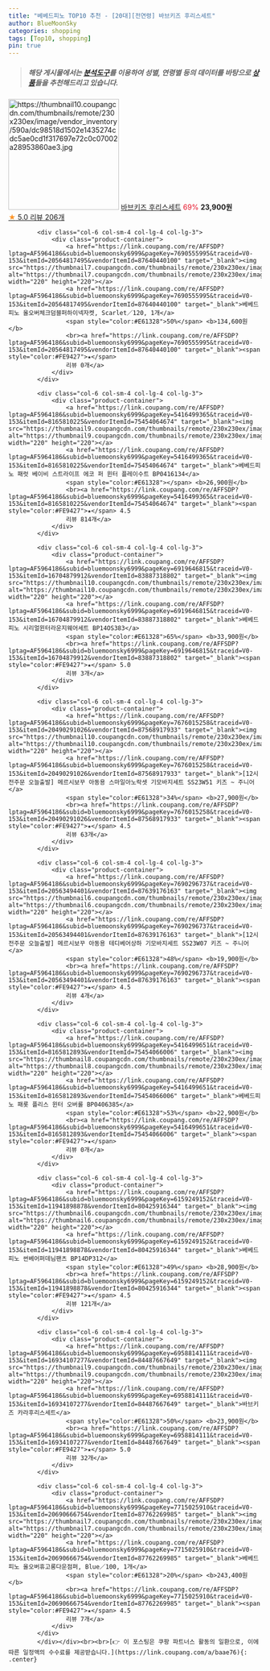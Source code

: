 ```yaml
---
title: "베베드피노 TOP10 추천 - [20대][전연령] 바브키즈 후리스세트"
author: BlueMoonSky
categories: shopping
tags: [Top10, shopping]
pin: true
---
```


> ##### 해당 게시물에서는 [**분석도구**](https://itemscout.io/)를 이용하여 **성별**, **연령별** 등의 데이터를 바탕으로 [**상품**](https://link.coupang.com/a/baae76)들을 추천해드리고 있습니다.
<div class="container"><div class="row">
            <div class="col-6 col-sm-4 col-lg-4 col-lg-3">
                <div class="product-container">
                    <a href="https://link.coupang.com/re/AFFSDP?lptag=AF5964186&subid=bluemoonsky6999&pageKey=6810233258&traceid=V0-153&itemId=16107784661&vendorItemId=84476525320" target="_blank"><img src="https://thumbnail10.coupangcdn.com/thumbnails/remote/230x230ex/image/vendor_inventory/590a/dc98518d1502e1435274cdc5ae0cd1f317697e72c0c07002a28953860ae3.jpg" alt="https://thumbnail10.coupangcdn.com/thumbnails/remote/230x230ex/image/vendor_inventory/590a/dc98518d1502e1435274cdc5ae0cd1f317697e72c0c07002a28953860ae3.jpg" width="220" height="220"></a>
                    <a href="https://link.coupang.com/re/AFFSDP?lptag=AF5964186&subid=bluemoonsky6999&pageKey=6810233258&traceid=V0-153&itemId=16107784661&vendorItemId=84476525320" target="_blank">바브키즈 후리스세트</a>
                    <span style="color:#E61328">69%</span> <b>23,900원</b>
                    <br><a href="https://link.coupang.com/re/AFFSDP?lptag=AF5964186&subid=bluemoonsky6999&pageKey=6810233258&traceid=V0-153&itemId=16107784661&vendorItemId=84476525320" target="_blank"><span style="color:#FE9427">★</span> 5.0
                    리뷰 206개</a>
                </div>
            </div>
            
            <div class="col-6 col-sm-4 col-lg-4 col-lg-3">
                <div class="product-container">
                    <a href="https://link.coupang.com/re/AFFSDP?lptag=AF5964186&subid=bluemoonsky6999&pageKey=7690555995&traceid=V0-153&itemId=20564817495&vendorItemId=87640440100" target="_blank"><img src="https://thumbnail7.coupangcdn.com/thumbnails/remote/230x230ex/image/vendor_inventory/d4ba/798ce730320fefdf4111b6deaf16f508576ff17c51ecda1b143a62240be6.jpg" alt="https://thumbnail7.coupangcdn.com/thumbnails/remote/230x230ex/image/vendor_inventory/d4ba/798ce730320fefdf4111b6deaf16f508576ff17c51ecda1b143a62240be6.jpg" width="220" height="220"></a>
                    <a href="https://link.coupang.com/re/AFFSDP?lptag=AF5964186&subid=bluemoonsky6999&pageKey=7690555995&traceid=V0-153&itemId=20564817495&vendorItemId=87640440100" target="_blank">베베드피노 올오버체크덤블퍼하이넥자켓, Scarlet／120, 1개</a>
                    <span style="color:#E61328">50%</span> <b>134,600원</b>
                    <br><a href="https://link.coupang.com/re/AFFSDP?lptag=AF5964186&subid=bluemoonsky6999&pageKey=7690555995&traceid=V0-153&itemId=20564817495&vendorItemId=87640440100" target="_blank"><span style="color:#FE9427">★</span> 
                    리뷰 0개</a>
                </div>
            </div>
            
            <div class="col-6 col-sm-4 col-lg-4 col-lg-3">
                <div class="product-container">
                    <a href="https://link.coupang.com/re/AFFSDP?lptag=AF5964186&subid=bluemoonsky6999&pageKey=5416499365&traceid=V0-153&itemId=8165810225&vendorItemId=75454064674" target="_blank"><img src="https://thumbnail9.coupangcdn.com/thumbnails/remote/230x230ex/image/vendor_inventory/b85f/b1aca05f18b147a9470167c012892dccfc3096f3a40e705d532c7df71bc7.jpg" alt="https://thumbnail9.coupangcdn.com/thumbnails/remote/230x230ex/image/vendor_inventory/b85f/b1aca05f18b147a9470167c012892dccfc3096f3a40e705d532c7df71bc7.jpg" width="220" height="220"></a>
                    <a href="https://link.coupang.com/re/AFFSDP?lptag=AF5964186&subid=bluemoonsky6999&pageKey=5416499365&traceid=V0-153&itemId=8165810225&vendorItemId=75454064674" target="_blank">베베드피노 패럿 베이비 스트라이프 에코 퍼 윈터 플레이수트 BP0416134</a>
                    <span style="color:#E61328"></span> <b>26,900원</b>
                    <br><a href="https://link.coupang.com/re/AFFSDP?lptag=AF5964186&subid=bluemoonsky6999&pageKey=5416499365&traceid=V0-153&itemId=8165810225&vendorItemId=75454064674" target="_blank"><span style="color:#FE9427">★</span> 4.5
                    리뷰 814개</a>
                </div>
            </div>
            
            <div class="col-6 col-sm-4 col-lg-4 col-lg-3">
                <div class="product-container">
                    <a href="https://link.coupang.com/re/AFFSDP?lptag=AF5964186&subid=bluemoonsky6999&pageKey=6919646815&traceid=V0-153&itemId=16704879912&vendorItemId=83887318802" target="_blank"><img src="https://thumbnail10.coupangcdn.com/thumbnails/remote/230x230ex/image/vendor_inventory/9d10/90c4501a98fe9dd1046af2817ec50e68a15e0323f05a6cbd0bae0e6244c4.jpg" alt="https://thumbnail10.coupangcdn.com/thumbnails/remote/230x230ex/image/vendor_inventory/9d10/90c4501a98fe9dd1046af2817ec50e68a15e0323f05a6cbd0bae0e6244c4.jpg" width="220" height="220"></a>
                    <a href="https://link.coupang.com/re/AFFSDP?lptag=AF5964186&subid=bluemoonsky6999&pageKey=6919646815&traceid=V0-153&itemId=16704879912&vendorItemId=83887318802" target="_blank">베베드피노 시리얼윈터라운지웨어세트 BP14OS383</a>
                    <span style="color:#E61328">65%</span> <b>33,900원</b>
                    <br><a href="https://link.coupang.com/re/AFFSDP?lptag=AF5964186&subid=bluemoonsky6999&pageKey=6919646815&traceid=V0-153&itemId=16704879912&vendorItemId=83887318802" target="_blank"><span style="color:#FE9427">★</span> 5.0
                    리뷰 3개</a>
                </div>
            </div>
            
            <div class="col-6 col-sm-4 col-lg-4 col-lg-3">
                <div class="product-container">
                    <a href="https://link.coupang.com/re/AFFSDP?lptag=AF5964186&subid=bluemoonsky6999&pageKey=7676015258&traceid=V0-153&itemId=20490291026&vendorItemId=87568917933" target="_blank"><img src="https://thumbnail10.coupangcdn.com/thumbnails/remote/230x230ex/image/vendor_inventory/2176/a846495c84a8d3e3c759fbed74a2782da28253bb4426b36240c6af7e90cf.jpg" alt="https://thumbnail10.coupangcdn.com/thumbnails/remote/230x230ex/image/vendor_inventory/2176/a846495c84a8d3e3c759fbed74a2782da28253bb4426b36240c6af7e90cf.jpg" width="220" height="220"></a>
                    <a href="https://link.coupang.com/re/AFFSDP?lptag=AF5964186&subid=bluemoonsky6999&pageKey=7676015258&traceid=V0-153&itemId=20490291026&vendorItemId=87568917933" target="_blank">[12시전주문 오늘출발] 메르시보꾸 아동용 스마일아노락셋 기모바지세트 SS23W51 키즈 ~ 주니어</a>
                    <span style="color:#E61328">34%</span> <b>27,900원</b>
                    <br><a href="https://link.coupang.com/re/AFFSDP?lptag=AF5964186&subid=bluemoonsky6999&pageKey=7676015258&traceid=V0-153&itemId=20490291026&vendorItemId=87568917933" target="_blank"><span style="color:#FE9427">★</span> 4.5
                    리뷰 63개</a>
                </div>
            </div>
            
            <div class="col-6 col-sm-4 col-lg-4 col-lg-3">
                <div class="product-container">
                    <a href="https://link.coupang.com/re/AFFSDP?lptag=AF5964186&subid=bluemoonsky6999&pageKey=7690296737&traceid=V0-153&itemId=20563494401&vendorItemId=87639176163" target="_blank"><img src="https://thumbnail6.coupangcdn.com/thumbnails/remote/230x230ex/image/vendor_inventory/9b53/f19613ed286c9406c9328cc01355c8dc24adbb07fbcd2ac9d85eef9e049f.jpg" alt="https://thumbnail6.coupangcdn.com/thumbnails/remote/230x230ex/image/vendor_inventory/9b53/f19613ed286c9406c9328cc01355c8dc24adbb07fbcd2ac9d85eef9e049f.jpg" width="220" height="220"></a>
                    <a href="https://link.coupang.com/re/AFFSDP?lptag=AF5964186&subid=bluemoonsky6999&pageKey=7690296737&traceid=V0-153&itemId=20563494401&vendorItemId=87639176163" target="_blank">[12시전주문 오늘출발] 메르시보꾸 아동용 테디베어상하 기모바지세트 SS23W07 키즈 ~ 주니어</a>
                    <span style="color:#E61328">48%</span> <b>19,900원</b>
                    <br><a href="https://link.coupang.com/re/AFFSDP?lptag=AF5964186&subid=bluemoonsky6999&pageKey=7690296737&traceid=V0-153&itemId=20563494401&vendorItemId=87639176163" target="_blank"><span style="color:#FE9427">★</span> 4.5
                    리뷰 4개</a>
                </div>
            </div>
            
            <div class="col-6 col-sm-4 col-lg-4 col-lg-3">
                <div class="product-container">
                    <a href="https://link.coupang.com/re/AFFSDP?lptag=AF5964186&subid=bluemoonsky6999&pageKey=5416499651&traceid=V0-153&itemId=8165812893&vendorItemId=75454066006" target="_blank"><img src="https://thumbnail8.coupangcdn.com/thumbnails/remote/230x230ex/image/vendor_inventory/ae7e/3733a5f5d96999f92c7a6e9b1d3d6caacd3aa913341afbd361ac16767e15.jpg" alt="https://thumbnail8.coupangcdn.com/thumbnails/remote/230x230ex/image/vendor_inventory/ae7e/3733a5f5d96999f92c7a6e9b1d3d6caacd3aa913341afbd361ac16767e15.jpg" width="220" height="220"></a>
                    <a href="https://link.coupang.com/re/AFFSDP?lptag=AF5964186&subid=bluemoonsky6999&pageKey=5416499651&traceid=V0-153&itemId=8165812893&vendorItemId=75454066006" target="_blank">베베드피노 패롯 플리스 윈터 오버롤 BP0406385</a>
                    <span style="color:#E61328">53%</span> <b>22,900원</b>
                    <br><a href="https://link.coupang.com/re/AFFSDP?lptag=AF5964186&subid=bluemoonsky6999&pageKey=5416499651&traceid=V0-153&itemId=8165812893&vendorItemId=75454066006" target="_blank"><span style="color:#FE9427">★</span> 
                    리뷰 0개</a>
                </div>
            </div>
            
            <div class="col-6 col-sm-4 col-lg-4 col-lg-3">
                <div class="product-container">
                    <a href="https://link.coupang.com/re/AFFSDP?lptag=AF5964186&subid=bluemoonsky6999&pageKey=6159249152&traceid=V0-153&itemId=11941898878&vendorItemId=80425916344" target="_blank"><img src="https://thumbnail6.coupangcdn.com/thumbnails/remote/230x230ex/image/vendor_inventory/3953/3afb1fe82abcecbe277c5b143d71943f564e7baacedc094dacb3a264ac3f.jpg" alt="https://thumbnail6.coupangcdn.com/thumbnails/remote/230x230ex/image/vendor_inventory/3953/3afb1fe82abcecbe277c5b143d71943f564e7baacedc094dacb3a264ac3f.jpg" width="220" height="220"></a>
                    <a href="https://link.coupang.com/re/AFFSDP?lptag=AF5964186&subid=bluemoonsky6999&pageKey=6159249152&traceid=V0-153&itemId=11941898878&vendorItemId=80425916344" target="_blank">베베드피노 썬베어퍼데님팬츠 BP14DP312</a>
                    <span style="color:#E61328">49%</span> <b>28,900원</b>
                    <br><a href="https://link.coupang.com/re/AFFSDP?lptag=AF5964186&subid=bluemoonsky6999&pageKey=6159249152&traceid=V0-153&itemId=11941898878&vendorItemId=80425916344" target="_blank"><span style="color:#FE9427">★</span> 4.5
                    리뷰 121개</a>
                </div>
            </div>
            
            <div class="col-6 col-sm-4 col-lg-4 col-lg-3">
                <div class="product-container">
                    <a href="https://link.coupang.com/re/AFFSDP?lptag=AF5964186&subid=bluemoonsky6999&pageKey=6958814111&traceid=V0-153&itemId=16934107277&vendorItemId=84487667649" target="_blank"><img src="https://thumbnail9.coupangcdn.com/thumbnails/remote/230x230ex/image/vendor_inventory/2281/96bded092f630cf3a59384650df723098dfb57e13c499016abf0f804d987.jpg" alt="https://thumbnail9.coupangcdn.com/thumbnails/remote/230x230ex/image/vendor_inventory/2281/96bded092f630cf3a59384650df723098dfb57e13c499016abf0f804d987.jpg" width="220" height="220"></a>
                    <a href="https://link.coupang.com/re/AFFSDP?lptag=AF5964186&subid=bluemoonsky6999&pageKey=6958814111&traceid=V0-153&itemId=16934107277&vendorItemId=84487667649" target="_blank">바브키즈 카라후리스세트</a>
                    <span style="color:#E61328">50%</span> <b>23,900원</b>
                    <br><a href="https://link.coupang.com/re/AFFSDP?lptag=AF5964186&subid=bluemoonsky6999&pageKey=6958814111&traceid=V0-153&itemId=16934107277&vendorItemId=84487667649" target="_blank"><span style="color:#FE9427">★</span> 5.0
                    리뷰 32개</a>
                </div>
            </div>
            
            <div class="col-6 col-sm-4 col-lg-4 col-lg-3">
                <div class="product-container">
                    <a href="https://link.coupang.com/re/AFFSDP?lptag=AF5964186&subid=bluemoonsky6999&pageKey=7715025910&traceid=V0-153&itemId=20690666754&vendorItemId=87762269985" target="_blank"><img src="https://thumbnail7.coupangcdn.com/thumbnails/remote/230x230ex/image/vendor_inventory/473b/e25d751d3690f3c7b9d3c5f9f0c4d3cabdb6793d5599b81291b8218fc538.jpg" alt="https://thumbnail7.coupangcdn.com/thumbnails/remote/230x230ex/image/vendor_inventory/473b/e25d751d3690f3c7b9d3c5f9f0c4d3cabdb6793d5599b81291b8218fc538.jpg" width="220" height="220"></a>
                    <a href="https://link.coupang.com/re/AFFSDP?lptag=AF5964186&subid=bluemoonsky6999&pageKey=7715025910&traceid=V0-153&itemId=20690666754&vendorItemId=87762269985" target="_blank">베베드피노 올오버휴고롱다운점퍼, Blue／100, 1개</a>
                    <span style="color:#E61328">20%</span> <b>243,400원</b>
                    <br><a href="https://link.coupang.com/re/AFFSDP?lptag=AF5964186&subid=bluemoonsky6999&pageKey=7715025910&traceid=V0-153&itemId=20690666754&vendorItemId=87762269985" target="_blank"><span style="color:#FE9427">★</span> 4.5
                    리뷰 7개</a>
                </div>
            </div>
            </div></div><br><br>[👉 이 포스팅은 쿠팡 파트너스 활동의 일환으로, 이에 따른 일정액의 수수료를 제공받습니다.](https://link.coupang.com/a/baae76){: .center}
